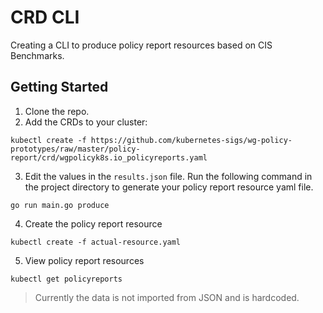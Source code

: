 # CRD CLI

Creating a CLI to produce policy report resources based on CIS Benchmarks.

## Getting Started

1. Clone the repo.
2. Add the CRDs to your cluster:

```
kubectl create -f https://github.com/kubernetes-sigs/wg-policy-prototypes/raw/master/policy-report/crd/wgpolicyk8s.io_policyreports.yaml

```

3. Edit the values in the `results.json` file. Run the following command in the project directory to generate your policy report resource yaml file.

```
go run main.go produce
```

4. Create the policy report resource

```
kubectl create -f actual-resource.yaml

```

5. View policy report resources

```
kubectl get policyreports

```

> Currently the data is not imported from JSON and is hardcoded.
